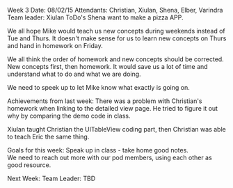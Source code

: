 Week 3
Date: 08/02/15
Attendants: Christian, Xiulan, Shena, Elber, Varindra
Team leader: Xiulan
ToDo's
Shena want to make a pizza APP.

We all hope Mike would teach us new concepts during weekends instead of Tue
and Thurs. It doesn't make sense for us to learn new concepts on Thurs and
hand in homework on Friday. 

We all think the order of homework and new concepts should be corrected. New
concepts first, then homework. It would save us a lot of time and understand
what to do and what we are doing.
 
We need to speek up to let Mike know what exactly is going on.

Achievements from last week:
There was a problem with Christian's homework when linking to the detailed
view page. He tried to figure it out why by comparing the demo code in class. 

Xiulan taught Christian the UITableView coding part, then Christian was able
to teach Eric the same thing.

Goals for this week:
Speak up in class - take home good notes.  
We need to reach out more with our pod members, using each other as good
resource.


Next Week: 
Team Leader: TBD
